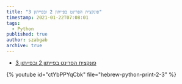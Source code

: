 ```yaml
---
title: "פונקצית הפרינט בפייתון 2 ובפייתון 3"
timestamp: 2021-01-22T07:08:01
tags:
  - Python
published: true
author: szabgab
archive: true
---
```



* [ פונקצית הפרינט בפייתון 2 ובפייתון 3](https://code-maven.com/slides/python-programming/print-in-python2)

{% youtube id="ctYbPPYqCbk" file="hebrew-python-print-2-3" %}

